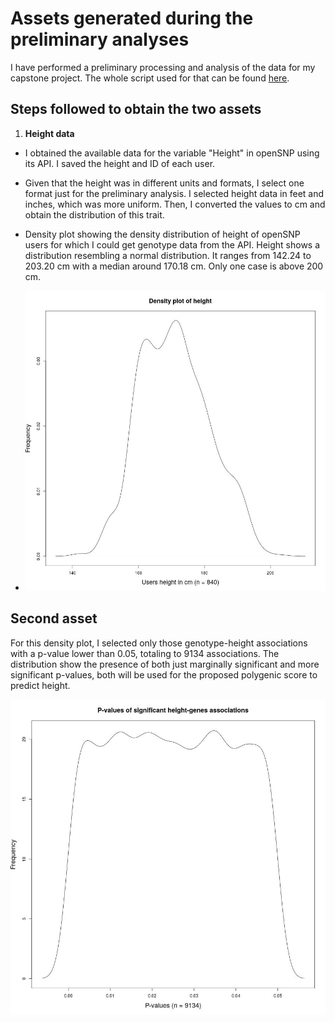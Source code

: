 # Assets generated during the preliminary analyses

I have performed a preliminary processing and analysis of the data for my capstone project. The whole script used for that can be found [here](https://github.com/dtortosa/capstone_project/blob/f4b446cda1417e4c871ad62baf4865bedb6ced77/scripts/assets_script_v1.R).


## Steps followed to obtain the two assets

1. **Height data**
	
- I obtained the available data for the variable "Height" in openSNP using its API. I saved the height and ID of each user. 

- Given that the height was in different units and formats, I select one format just for the preliminary analysis. I selected height data in feet and inches, which was more uniform. Then, I converted the values to cm and obtain the distribution of this trait.

- Density plot showing the density distribution of height of openSNP users for which I could get genotype data from the API. Height shows a distribution resembling a normal distribution. It ranges from 142.24 to 203.20 cm with a median around 170.18 cm. Only one case is above 200 cm.

- ![Density](/results/prelim_results/height_density_plot.jpeg)


## Second asset

For this density plot, I selected only those genotype-height associations with a p-value lower than 0.05, totaling to 9134 associations. The distribution show the presence of both just marginally significant and more significant p-values, both will be used for the proposed polygenic score to predict height.

![](/results/prelim_results/signi_results_density_plot.jpeg)
